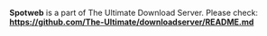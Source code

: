 **Spotweb** is a part of The Ultimate Download Server. Please check: **https://github.com/The-Ultimate/downloadserver/README.md**
